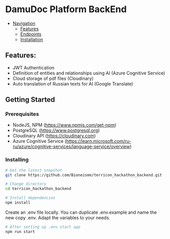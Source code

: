 # DamuDoc Platform BackEnd

- [Navigation](#navigation)
    - [Features](#features)
    - [Endpoints](#endpoints)
    - [Installation](#prerequisites)

## Features:
* JWT Authentication
* Definition of entities and relationships using AI (Azure Cognitive Service)
* Cloud storage of pdf files (Cloudinary)
* Auto translation of Russian texts for AI (Google Translate)

## Getting Started
### Prerequisites
* NodeJS, NPM (https://www.npmjs.com/get-npm)
* PostgreSQL (https://www.postgresql.org)
* Cloudinary API (https://cloudinary.com)
* Azure Cognitive Service (https://learn.microsoft.com/ru-ru/azure/cognitive-services/language-service/overview)

### Installing
```bash
# Get the latest snapshot
git clone https://github.com/Bioneisme/terricon_hackathon_backend.git
```
``` bash
# Change directory
cd terricon_hackathon_backend
```
``` bash
# Install dependencies
npm install
```
Create an .env file locally. You can duplicate .env.example and name the new copy .env. Adapt the variables to your needs.
``` bash
# After setting up .env start app
npm run start
```
